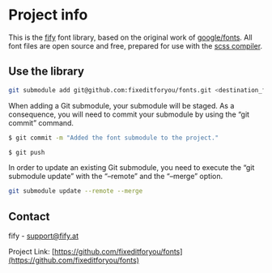 # Project info

This is the [fify](https://github.com/fixeditforyou) font library, based on the original work of [google/fonts](https://github.com/google/fonts).
All font files are open source and free, prepared for use with the [scss compiler](https://sass-lang.com/).

## Use the library

```sh
git submodule add git@github.com:fixeditforyou/fonts.git <destination_folder>
```

When adding a Git submodule, your submodule will be staged. As a consequence, you will need to commit your submodule by using the “git commit” command.

```sh
$ git commit -m "Added the font submodule to the project."

$ git push
```

In order to update an existing Git submodule, you need to execute the “git submodule update” with the “–remote” and the “–merge” option.

```sh
git submodule update --remote --merge
```
## Contact

fify - support@fify.at

Project Link: [https://github.com/fixeditforyou/fonts](https://github.com/fixeditforyou/fonts)
